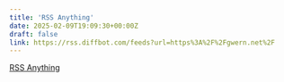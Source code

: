 ```yaml
---
title: 'RSS Anything'
date: 2025-02-09T19:09:30+00:00Z
draft: false
link: https://rss.diffbot.com/feeds?url=https%3A%2F%2Fgwern.net%2F
---
```

[RSS Anything](https://rss.diffbot.com/feeds?url=https%3A%2F%2Fgwern.net%2F)
